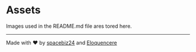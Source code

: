 # Assets
Images used in the README.md file ares tored here.

___
Made with :heart: by [spacebiz24](https://github.com/spacebiz24) and [Eloquencere](https://github.com/Eloquencere)
